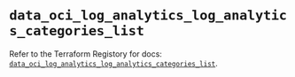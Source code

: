 # `data_oci_log_analytics_log_analytics_categories_list`

Refer to the Terraform Registory for docs: [`data_oci_log_analytics_log_analytics_categories_list`](https://registry.terraform.io/providers/oracle/oci/6.18.0/docs/data-sources/log_analytics_log_analytics_categories_list).

